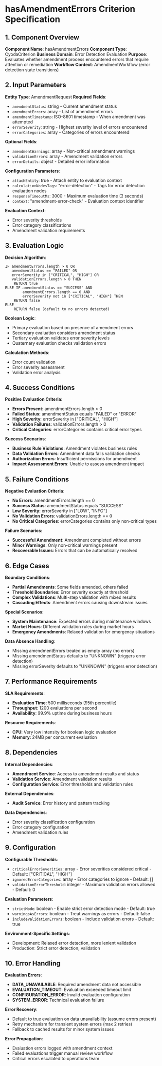 # hasAmendmentErrors Criterion Specification

## 1. Component Overview
**Component Name**: hasAmendmentErrors
**Component Type**: CyodaCriterion
**Business Domain**: Error Detection Evaluation
**Purpose**: Evaluates whether amendment process encountered errors that require attention or remediation
**Workflow Context**: AmendmentWorkflow (error detection state transitions)

## 2. Input Parameters
**Entity Type**: AmendmentRequest
**Required Fields**:
- `amendmentStatus`: string - Current amendment status
- `amendmentErrors`: array - List of amendment errors
- `amendmentTimestamp`: ISO-8601 timestamp - When amendment was attempted
- `errorSeverity`: string - Highest severity level of errors encountered
- `errorCategories`: array - Categories of errors encountered

**Optional Fields**:
- `amendmentWarnings`: array - Non-critical amendment warnings
- `validationErrors`: array - Amendment validation errors
- `errorDetails`: object - Detailed error information

**Configuration Parameters**:
- `attachEntity`: true - Attach entity to evaluation context
- `calculationNodesTags`: "error-detection" - Tags for error detection evaluation nodes
- `responseTimeoutMs`: 3000 - Maximum evaluation time (3 seconds)
- `context`: "amendment-error-check" - Evaluation context identifier

**Evaluation Context**:
- Error severity thresholds
- Error category classifications
- Amendment validation requirements

## 3. Evaluation Logic
**Decision Algorithm**:
```
IF amendmentErrors.length > 0 OR
   amendmentStatus == "FAILED" OR
   errorSeverity in ["CRITICAL", "HIGH"] OR
   validationErrors.length > 0 THEN
    RETURN true
ELSE IF amendmentStatus == "SUCCESS" AND
        amendmentErrors.length == 0 AND
        errorSeverity not in ["CRITICAL", "HIGH"] THEN
    RETURN false
ELSE
    RETURN false (default to no errors detected)
```

**Boolean Logic**:
- Primary evaluation based on presence of amendment errors
- Secondary evaluation considers amendment status
- Tertiary evaluation validates error severity levels
- Quaternary evaluation checks validation errors

**Calculation Methods**:
- Error count validation
- Error severity assessment
- Validation error analysis

## 4. Success Conditions
**Positive Evaluation Criteria**:
- **Errors Present**: amendmentErrors.length > 0
- **Failed Status**: amendmentStatus equals "FAILED" or "ERROR"
- **High Severity**: errorSeverity in ["CRITICAL", "HIGH"]
- **Validation Failures**: validationErrors.length > 0
- **Critical Categories**: errorCategories contains critical error types

**Success Scenarios**:
- **Business Rule Violations**: Amendment violates business rules
- **Data Validation Errors**: Amendment data fails validation checks
- **Authorization Errors**: Insufficient permissions for amendment
- **Impact Assessment Errors**: Unable to assess amendment impact

## 5. Failure Conditions
**Negative Evaluation Criteria**:
- **No Errors**: amendmentErrors.length == 0
- **Success Status**: amendmentStatus equals "SUCCESS"
- **Low Severity**: errorSeverity in ["LOW", "INFO"]
- **No Validation Errors**: validationErrors.length == 0
- **No Critical Categories**: errorCategories contains only non-critical types

**Failure Scenarios**:
- **Successful Amendment**: Amendment completed without errors
- **Minor Warnings**: Only non-critical warnings present
- **Recoverable Issues**: Errors that can be automatically resolved

## 6. Edge Cases
**Boundary Conditions**:
- **Partial Amendments**: Some fields amended, others failed
- **Threshold Boundaries**: Error severity exactly at threshold
- **Complex Validations**: Multi-step validation with mixed results
- **Cascading Effects**: Amendment errors causing downstream issues

**Special Scenarios**:
- **System Maintenance**: Expected errors during maintenance windows
- **Market Hours**: Different validation rules during market hours
- **Emergency Amendments**: Relaxed validation for emergency situations

**Data Absence Handling**:
- Missing amendmentErrors treated as empty array (no errors)
- Missing amendmentStatus defaults to "UNKNOWN" (triggers error detection)
- Missing errorSeverity defaults to "UNKNOWN" (triggers error detection)

## 7. Performance Requirements
**SLA Requirements**:
- **Evaluation Time**: 500 milliseconds (95th percentile)
- **Throughput**: 1200 evaluations per second
- **Availability**: 99.9% uptime during business hours

**Resource Requirements**:
- **CPU**: Very low intensity for boolean logic evaluation
- **Memory**: 24MB per concurrent evaluation

## 8. Dependencies
**Internal Dependencies**:
- **Amendment Service**: Access to amendment results and status
- **Validation Service**: Amendment validation results
- **Configuration Service**: Error thresholds and validation rules

**External Dependencies**:
- **Audit Service**: Error history and pattern tracking

**Data Dependencies**:
- Error severity classification configuration
- Error category configuration
- Amendment validation rules

## 9. Configuration
**Configurable Thresholds**:
- `criticalErrorSeverities`: array - Error severities considered critical - Default: ["CRITICAL", "HIGH"]
- `ignoredErrorCategories`: array - Error categories to ignore - Default: []
- `validationErrorThreshold`: integer - Maximum validation errors allowed - Default: 0

**Evaluation Parameters**:
- `strictMode`: boolean - Enable strict error detection mode - Default: true
- `warningsAsErrors`: boolean - Treat warnings as errors - Default: false
- `includeValidationErrors`: boolean - Include validation errors - Default: true

**Environment-Specific Settings**:
- Development: Relaxed error detection, more lenient validation
- Production: Strict error detection, validation

## 10. Error Handling
**Evaluation Errors**:
- **DATA_UNAVAILABLE**: Required amendment data not accessible
- **EVALUATION_TIMEOUT**: Evaluation exceeded timeout limit
- **CONFIGURATION_ERROR**: Invalid evaluation configuration
- **SYSTEM_ERROR**: Technical evaluation failure

**Error Recovery**:
- Default to true evaluation on data unavailability (assume errors present)
- Retry mechanism for transient system errors (max 2 retries)
- Fallback to cached results for minor system issues

**Error Propagation**:
- Evaluation errors logged with amendment context
- Failed evaluations trigger manual review workflow
- Critical errors escalated to operations team
